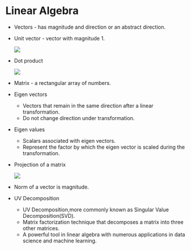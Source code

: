 # Linear Algebra

- Vectors - has magnitude and direction or an abstract direction.

- Unit vector - vector with magnitude 1.
  
  ![](https://i.ytimg.com/vi/fMa7bu7gKNo/maxresdefault.jpg)

- Dot product
  
   ![](https://andymath.com/wp-content/uploads/2019/07/dot-product-2.jpg)
  
- Matrix - a rectangular array of numbers.

- Eigen vectors
  - Vectors that remain in the same direction after a linear transformation.
  - Do not change direction under transformation.

- Eigen values
  - Scalars associated with eigen vectors.
  - Represent the factor by which the eigen vector is scaled during the transformation.

- Projection of a matrix
  
  ![](https://th.bing.com/th/id/OIP.zFxXa3BscVhg4ndLUF4IKQAAAA?rs=1&pid=ImgDetMain)

- Norm of a vector is magnitude.

- UV Decomposition
  - UV Decomposition,more commonly known as Singular Value Decomposition(SVD).
  - Matrix factorization technique that decomposes a matrix into three other matrices.
  - A powerful tool in linear algebra with numerous applications in data science and machine learning.
      

 
